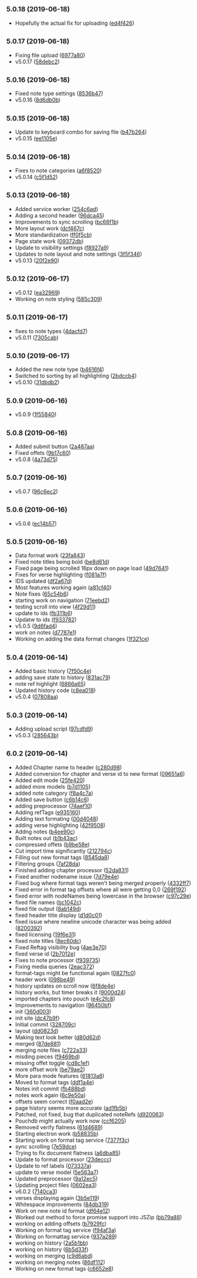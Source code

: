 ## <small>5.0.18 (2019-06-18)</small>

* Hopefully the actual fix for uploading ([ed4f426](https://github.com/one-in-thine-hand/OneInThineHand.org/commit/ed4f426))



## <small>5.0.17 (2019-06-18)</small>

* Fixing file upload ([6977a80](https://github.com/one-in-thine-hand/OneInThineHand.org/commit/6977a80))
* v5.0.17 ([58debc2](https://github.com/one-in-thine-hand/OneInThineHand.org/commit/58debc2))



## <small>5.0.16 (2019-06-18)</small>

* Fixed note type settings ([8536b47](https://github.com/one-in-thine-hand/OneInThineHand.org/commit/8536b47))
* v5.0.16 ([8d6db0b](https://github.com/one-in-thine-hand/OneInThineHand.org/commit/8d6db0b))



## <small>5.0.15 (2019-06-18)</small>

* Update to keyboard combo for saving file ([b47b264](https://github.com/one-in-thine-hand/OneInThineHand.org/commit/b47b264))
* v5.0.15 ([ee1105e](https://github.com/one-in-thine-hand/OneInThineHand.org/commit/ee1105e))



## <small>5.0.14 (2019-06-18)</small>

* Fixes to note categories ([a6f8520](https://github.com/one-in-thine-hand/OneInThineHand.org/commit/a6f8520))
* v5.0.14 ([c5f1d52](https://github.com/one-in-thine-hand/OneInThineHand.org/commit/c5f1d52))



## <small>5.0.13 (2019-06-18)</small>

* Added service worker ([254c6ad](https://github.com/one-in-thine-hand/OneInThineHand.org/commit/254c6ad))
* Adding a second header ([96dca45](https://github.com/one-in-thine-hand/OneInThineHand.org/commit/96dca45))
* Improvements to sync scrolling ([bc66f1b](https://github.com/one-in-thine-hand/OneInThineHand.org/commit/bc66f1b))
* More layout work ([dcf467c](https://github.com/one-in-thine-hand/OneInThineHand.org/commit/dcf467c))
* More standardization ([ff0f5cb](https://github.com/one-in-thine-hand/OneInThineHand.org/commit/ff0f5cb))
* Page state work ([09372db](https://github.com/one-in-thine-hand/OneInThineHand.org/commit/09372db))
* Update to visibility settings ([f8927a9](https://github.com/one-in-thine-hand/OneInThineHand.org/commit/f8927a9))
* Updates to note layout and note settings ([3f5f346](https://github.com/one-in-thine-hand/OneInThineHand.org/commit/3f5f346))
* v5.0.13 ([20f2e90](https://github.com/one-in-thine-hand/OneInThineHand.org/commit/20f2e90))



## <small>5.0.12 (2019-06-17)</small>

* v5.0.12 ([ea32969](https://github.com/one-in-thine-hand/OneInThineHand.org/commit/ea32969))
* Working on note styling ([585c309](https://github.com/one-in-thine-hand/OneInThineHand.org/commit/585c309))



## <small>5.0.11 (2019-06-17)</small>

* fixes to note types ([4dacfd7](https://github.com/one-in-thine-hand/OneInThineHand.org/commit/4dacfd7))
* v5.0.11 ([7305cab](https://github.com/one-in-thine-hand/OneInThineHand.org/commit/7305cab))



## <small>5.0.10 (2019-06-17)</small>

* Added the new note type ([b4616f4](https://github.com/one-in-thine-hand/OneInThineHand.org/commit/b4616f4))
* Switched to sorting by all highlighting ([2bdccb4](https://github.com/one-in-thine-hand/OneInThineHand.org/commit/2bdccb4))
* v5.0.10 ([31dbdb2](https://github.com/one-in-thine-hand/OneInThineHand.org/commit/31dbdb2))



## <small>5.0.9 (2019-06-16)</small>

* v5.0.9 ([1f55840](https://github.com/one-in-thine-hand/OneInThineHand.org/commit/1f55840))



## <small>5.0.8 (2019-06-16)</small>

* Added submit button ([2a487aa](https://github.com/one-in-thine-hand/OneInThineHand.org/commit/2a487aa))
* Fixed offets ([9b17c60](https://github.com/one-in-thine-hand/OneInThineHand.org/commit/9b17c60))
* v5.0.8 ([4a73d75](https://github.com/one-in-thine-hand/OneInThineHand.org/commit/4a73d75))



## <small>5.0.7 (2019-06-16)</small>

* v5.0.7 ([96c6ec2](https://github.com/one-in-thine-hand/OneInThineHand.org/commit/96c6ec2))



## <small>5.0.6 (2019-06-16)</small>

* v5.0.6 ([ec14b57](https://github.com/one-in-thine-hand/OneInThineHand.org/commit/ec14b57))



## <small>5.0.5 (2019-06-16)</small>

* Data format work ([23fa843](https://github.com/one-in-thine-hand/OneInThineHand.org/commit/23fa843))
* Fixed note titles being bold ([be8d61d](https://github.com/one-in-thine-hand/OneInThineHand.org/commit/be8d61d))
* Fixed page being scrolled 16px down on page load ([49d7641](https://github.com/one-in-thine-hand/OneInThineHand.org/commit/49d7641))
* Fixes for verse highlighting ([f081a7f](https://github.com/one-in-thine-hand/OneInThineHand.org/commit/f081a7f))
* IDS updated ([df2a67d](https://github.com/one-in-thine-hand/OneInThineHand.org/commit/df2a67d))
* Most features working again ([a81cf40](https://github.com/one-in-thine-hand/OneInThineHand.org/commit/a81cf40))
* Note fixes ([65c54b6](https://github.com/one-in-thine-hand/OneInThineHand.org/commit/65c54b6))
* starting work on navigation ([71eebd2](https://github.com/one-in-thine-hand/OneInThineHand.org/commit/71eebd2))
* testing scroll into view ([4f29d11](https://github.com/one-in-thine-hand/OneInThineHand.org/commit/4f29d11))
* update to ids ([fb311b6](https://github.com/one-in-thine-hand/OneInThineHand.org/commit/fb311b6))
* Updatw to ids ([f933782](https://github.com/one-in-thine-hand/OneInThineHand.org/commit/f933782))
* v5.0.5 ([9d6fad4](https://github.com/one-in-thine-hand/OneInThineHand.org/commit/9d6fad4))
* work on notes ([d7787e1](https://github.com/one-in-thine-hand/OneInThineHand.org/commit/d7787e1))
* Working on adding the data format changes ([1f321ce](https://github.com/one-in-thine-hand/OneInThineHand.org/commit/1f321ce))



## <small>5.0.4 (2019-06-14)</small>

* Added basic history ([7f50c4e](https://github.com/one-in-thine-hand/OneInThineHand.org/commit/7f50c4e))
* adding save state to history ([831ac79](https://github.com/one-in-thine-hand/OneInThineHand.org/commit/831ac79))
* note ref highlight ([6866a65](https://github.com/one-in-thine-hand/OneInThineHand.org/commit/6866a65))
* Updated history code ([c8ea018](https://github.com/one-in-thine-hand/OneInThineHand.org/commit/c8ea018))
* v5.0.4 ([07808aa](https://github.com/one-in-thine-hand/OneInThineHand.org/commit/07808aa))



## <small>5.0.3 (2019-06-14)</small>

* Adding upload script ([97cdfd9](https://github.com/one-in-thine-hand/OneInThineHand.org/commit/97cdfd9))
* v5.0.3 ([285643b](https://github.com/one-in-thine-hand/OneInThineHand.org/commit/285643b))



## <small>6.0.2 (2019-06-14)</small>

* Added Chapter name to header ([c280d98](https://github.com/one-in-thine-hand/OneInThineHand.org/commit/c280d98))
* Added conversion for chapter and verse id to new format ([09651a6](https://github.com/one-in-thine-hand/OneInThineHand.org/commit/09651a6))
* Added edit mode ([25fe420](https://github.com/one-in-thine-hand/OneInThineHand.org/commit/25fe420))
* added more models ([b7d1105](https://github.com/one-in-thine-hand/OneInThineHand.org/commit/b7d1105))
* added note category ([f8a4c7a](https://github.com/one-in-thine-hand/OneInThineHand.org/commit/f8a4c7a))
* Added save button ([c6b14c6](https://github.com/one-in-thine-hand/OneInThineHand.org/commit/c6b14c6))
* adding preprocessor ([74aef10](https://github.com/one-in-thine-hand/OneInThineHand.org/commit/74aef10))
* Adding refTags ([e935160](https://github.com/one-in-thine-hand/OneInThineHand.org/commit/e935160))
* Adding text formating ([00d4048](https://github.com/one-in-thine-hand/OneInThineHand.org/commit/00d4048))
* adding verse highlighting ([42f9508](https://github.com/one-in-thine-hand/OneInThineHand.org/commit/42f9508))
* Addng notes ([b4ee90c](https://github.com/one-in-thine-hand/OneInThineHand.org/commit/b4ee90c))
* Built notes out ([b1b43ac](https://github.com/one-in-thine-hand/OneInThineHand.org/commit/b1b43ac))
* compressed offets ([b9be58e](https://github.com/one-in-thine-hand/OneInThineHand.org/commit/b9be58e))
* Cut import time significantly ([212794c](https://github.com/one-in-thine-hand/OneInThineHand.org/commit/212794c))
* Filling out new format tags ([8545da8](https://github.com/one-in-thine-hand/OneInThineHand.org/commit/8545da8))
* Filtering  groups ([7af28da](https://github.com/one-in-thine-hand/OneInThineHand.org/commit/7af28da))
* Finished adding chapter processor ([52da831](https://github.com/one-in-thine-hand/OneInThineHand.org/commit/52da831))
* Fixed another nodename issue ([7d79e4e](https://github.com/one-in-thine-hand/OneInThineHand.org/commit/7d79e4e))
* Fixed bug where format tags weren't being merged properly ([4332ff7](https://github.com/one-in-thine-hand/OneInThineHand.org/commit/4332ff7))
* Fixed error in format tag offsets where all were getting 0,0 ([269f192](https://github.com/one-in-thine-hand/OneInThineHand.org/commit/269f192))
* fixed error with nodeNames being lowercase in the browser ([c97c29e](https://github.com/one-in-thine-hand/OneInThineHand.org/commit/c97c29e))
* fixed file names ([bc1042c](https://github.com/one-in-thine-hand/OneInThineHand.org/commit/bc1042c))
* fixed file output ([8ab149d](https://github.com/one-in-thine-hand/OneInThineHand.org/commit/8ab149d))
* fixed header title display ([d1d0c01](https://github.com/one-in-thine-hand/OneInThineHand.org/commit/d1d0c01))
* fixed issue where newline unicode character was being added ([8200392](https://github.com/one-in-thine-hand/OneInThineHand.org/commit/8200392))
* fixed licensing ([19f6e31](https://github.com/one-in-thine-hand/OneInThineHand.org/commit/19f6e31))
* fixed note titles ([8ec60dc](https://github.com/one-in-thine-hand/OneInThineHand.org/commit/8ec60dc))
* Fixed Reftag visibility bug ([4ae3e70](https://github.com/one-in-thine-hand/OneInThineHand.org/commit/4ae3e70))
* fixed verse id ([2b7012e](https://github.com/one-in-thine-hand/OneInThineHand.org/commit/2b7012e))
* Fixes to note processor ([f939735](https://github.com/one-in-thine-hand/OneInThineHand.org/commit/f939735))
* Fixing media queries ([2eac372](https://github.com/one-in-thine-hand/OneInThineHand.org/commit/2eac372))
* format-tags might be functional again ([0827fc0](https://github.com/one-in-thine-hand/OneInThineHand.org/commit/0827fc0))
* header work ([098be49](https://github.com/one-in-thine-hand/OneInThineHand.org/commit/098be49))
* history updates on scroll now ([6f8de4e](https://github.com/one-in-thine-hand/OneInThineHand.org/commit/6f8de4e))
* history works, but timer breaks it ([9000d24](https://github.com/one-in-thine-hand/OneInThineHand.org/commit/9000d24))
* imported chapters into pouch ([e4c2fc8](https://github.com/one-in-thine-hand/OneInThineHand.org/commit/e4c2fc8))
* Improvements to navigation ([96450bf](https://github.com/one-in-thine-hand/OneInThineHand.org/commit/96450bf))
* init ([360d003](https://github.com/one-in-thine-hand/OneInThineHand.org/commit/360d003))
* init site ([dc47b9f](https://github.com/one-in-thine-hand/OneInThineHand.org/commit/dc47b9f))
* Initial commit ([328709c](https://github.com/one-in-thine-hand/OneInThineHand.org/commit/328709c))
* layout ([dd0823d](https://github.com/one-in-thine-hand/OneInThineHand.org/commit/dd0823d))
* Making text look better ([d80d62d](https://github.com/one-in-thine-hand/OneInThineHand.org/commit/d80d62d))
* merged ([87de881](https://github.com/one-in-thine-hand/OneInThineHand.org/commit/87de881))
* merging note files ([c722a33](https://github.com/one-in-thine-hand/OneInThineHand.org/commit/c722a33))
* misding pieces ([f9469bd](https://github.com/one-in-thine-hand/OneInThineHand.org/commit/f9469bd))
* missing offet toggle ([cd8c1ef](https://github.com/one-in-thine-hand/OneInThineHand.org/commit/cd8c1ef))
* more offset work ([be79ae2](https://github.com/one-in-thine-hand/OneInThineHand.org/commit/be79ae2))
* More para mode features ([61813a8](https://github.com/one-in-thine-hand/OneInThineHand.org/commit/61813a8))
* Moved to format tags ([ddf1a4e](https://github.com/one-in-thine-hand/OneInThineHand.org/commit/ddf1a4e))
* Notes init commit ([fb488bd](https://github.com/one-in-thine-hand/OneInThineHand.org/commit/fb488bd))
* notes work again ([6c9e50a](https://github.com/one-in-thine-hand/OneInThineHand.org/commit/6c9e50a))
* offsets seem correct ([f0aad2e](https://github.com/one-in-thine-hand/OneInThineHand.org/commit/f0aad2e))
* page history seems more accurate ([ad1fb5b](https://github.com/one-in-thine-hand/OneInThineHand.org/commit/ad1fb5b))
* Patched, not fixed, bug that duplicated noteRefs ([d920063](https://github.com/one-in-thine-hand/OneInThineHand.org/commit/d920063))
* Pouchdb might actually work now ([ccf6205](https://github.com/one-in-thine-hand/OneInThineHand.org/commit/ccf6205))
* Removed verify flatness ([61d4689](https://github.com/one-in-thine-hand/OneInThineHand.org/commit/61d4689))
* Starting electron work ([b58835b](https://github.com/one-in-thine-hand/OneInThineHand.org/commit/b58835b))
* Starting work on format tag service ([7377f3c](https://github.com/one-in-thine-hand/OneInThineHand.org/commit/7377f3c))
* sync scrolling ([7e59dce](https://github.com/one-in-thine-hand/OneInThineHand.org/commit/7e59dce))
* Trying to fix document flatness ([a6dba85](https://github.com/one-in-thine-hand/OneInThineHand.org/commit/a6dba85))
* Update to format processor ([23deccc](https://github.com/one-in-thine-hand/OneInThineHand.org/commit/23deccc))
* Update to ref labels ([073337a](https://github.com/one-in-thine-hand/OneInThineHand.org/commit/073337a))
* update to verse model ([5e563a7](https://github.com/one-in-thine-hand/OneInThineHand.org/commit/5e563a7))
* Updated preprocessor ([9a12ec5](https://github.com/one-in-thine-hand/OneInThineHand.org/commit/9a12ec5))
* Updating project files ([0602ea3](https://github.com/one-in-thine-hand/OneInThineHand.org/commit/0602ea3))
* v6.0.2 ([7140ca3](https://github.com/one-in-thine-hand/OneInThineHand.org/commit/7140ca3))
* verses displaying again ([3b5e119](https://github.com/one-in-thine-hand/OneInThineHand.org/commit/3b5e119))
* Whitespace improvements ([84db319](https://github.com/one-in-thine-hand/OneInThineHand.org/commit/84db319))
* Work on new note id format ([df64e12](https://github.com/one-in-thine-hand/OneInThineHand.org/commit/df64e12))
* Worked out method to force promise support into JSZip ([bb79a88](https://github.com/one-in-thine-hand/OneInThineHand.org/commit/bb79a88))
* working on adding offsets ([b7929fc](https://github.com/one-in-thine-hand/OneInThineHand.org/commit/b7929fc))
* Working on format tag service ([f94af3a](https://github.com/one-in-thine-hand/OneInThineHand.org/commit/f94af3a))
* Working on formattag service ([937a289](https://github.com/one-in-thine-hand/OneInThineHand.org/commit/937a289))
* working on history ([2a5b1bb](https://github.com/one-in-thine-hand/OneInThineHand.org/commit/2a5b1bb))
* working on history ([6b5d33f](https://github.com/one-in-thine-hand/OneInThineHand.org/commit/6b5d33f))
* working on merging ([c9d6abd](https://github.com/one-in-thine-hand/OneInThineHand.org/commit/c9d6abd))
* working on merging notes ([86df112](https://github.com/one-in-thine-hand/OneInThineHand.org/commit/86df112))
* Working on new format tags ([c6652e8](https://github.com/one-in-thine-hand/OneInThineHand.org/commit/c6652e8))



